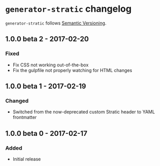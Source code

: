 # `generator-stratic` changelog

`generator-stratic` follows [Semantic Versioning][1].

## 1.0.0 beta 2 - 2017-02-20

### Fixed

* Fix CSS not working out-of-the-box
* Fix the gulpfile not properly watching for HTML changes

## 1.0.0 beta 1 - 2017-02-19

### Changed

* Switched from the now-deprecated custom Stratic header to YAML frontmatter

## 1.0.0 beta 0 - 2017-02-17

### Added

* Initial release

 [1]: http://semver.org/
